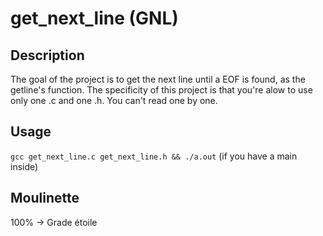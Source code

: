 # get_next_line (GNL)

## Description

The goal of the project is to get the next line until a EOF is found, as the getline's function. The specificity of this project is that you're alow to use only one .c and one .h.
You can't read one by one.

## Usage

`gcc get_next_line.c get_next_line.h && ./a.out` (if you have a main inside)

## Moulinette

100% -> Grade étoile

